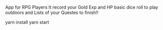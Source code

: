 App for RPG Players It record your Gold Exp and HP basic dice roll to play outdoors and Lists of your Questes to finish!!


yarn install
yarn start